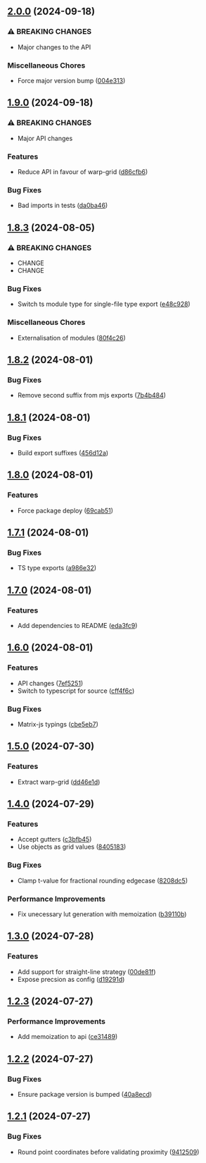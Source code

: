 ## [2.0.0](https://github.com/undistraction/coons-patch/compare/v1.9.0...v2.0.0) (2024-09-18)

### ⚠ BREAKING CHANGES

- Major changes to the API

### Miscellaneous Chores

- Force major version bump ([004e313](https://github.com/undistraction/coons-patch/commit/004e313c72042054876e3afa6781d61437339bcb))

## [1.9.0](https://github.com/undistraction/coons-patch/compare/v1.8.3...v1.9.0) (2024-09-18)

### ⚠ BREAKING CHANGES

- Major API changes

### Features

- Reduce API in favour of warp-grid ([d86cfb6](https://github.com/undistraction/coons-patch/commit/d86cfb68a6202894d7c76697bc420b364468d9df))

### Bug Fixes

- Bad imports in tests ([da0ba46](https://github.com/undistraction/coons-patch/commit/da0ba46da19e72cad0d24319db93e4d479012716))

## [1.8.3](https://github.com/undistraction/coons-patch/compare/v1.8.2...v1.8.3) (2024-08-05)

### ⚠ BREAKING CHANGES

- CHANGE
- CHANGE

### Bug Fixes

- Switch ts module type for single-file type export ([e48c928](https://github.com/undistraction/coons-patch/commit/e48c9288d4ca5efb83534fd011182df5e0ed76a7))

### Miscellaneous Chores

- Externalisation of modules ([80f4c26](https://github.com/undistraction/coons-patch/commit/80f4c26b3c0988b25b5f8076bb7a1315c87fbe13))

## [1.8.2](https://github.com/undistraction/coons-patch/compare/v1.8.1...v1.8.2) (2024-08-01)

### Bug Fixes

- Remove second suffix from mjs exports ([7b4b484](https://github.com/undistraction/coons-patch/commit/7b4b484c80b1dddf2c93387d9dd43bd056524aa2))

## [1.8.1](https://github.com/undistraction/coons-patch/compare/v1.8.0...v1.8.1) (2024-08-01)

### Bug Fixes

- Build export suffixes ([456d12a](https://github.com/undistraction/coons-patch/commit/456d12a6170ce8028321c14eb10d15859af6d877))

## [1.8.0](https://github.com/undistraction/coons-patch/compare/v1.7.1...v1.8.0) (2024-08-01)

### Features

- Force package deploy ([69cab51](https://github.com/undistraction/coons-patch/commit/69cab51747200c6cf607a00cd4840f8a5fd00c3a))

## [1.7.1](https://github.com/undistraction/coons-patch/compare/v1.7.0...v1.7.1) (2024-08-01)

### Bug Fixes

- TS type exports ([a986e32](https://github.com/undistraction/coons-patch/commit/a986e32521ce8c2591aab97831bdfde1175cc3c1))

## [1.7.0](https://github.com/undistraction/coons-patch/compare/v1.6.0...v1.7.0) (2024-08-01)

### Features

- Add dependencies to README ([eda3fc9](https://github.com/undistraction/coons-patch/commit/eda3fc99ecce6a3dcf835f2ae3efd5a750d9ac23))

## [1.6.0](https://github.com/undistraction/coons-patch/compare/v1.5.0...v1.6.0) (2024-08-01)

### Features

- API changes ([7ef5251](https://github.com/undistraction/coons-patch/commit/7ef52511b1bf83efdf1b5e9ccc13be8ac9e0c4ea))
- Switch to typescript for source ([cff4f6c](https://github.com/undistraction/coons-patch/commit/cff4f6c5e3a5972cd8585ee79daab444c29a9a87))

### Bug Fixes

- Matrix-js typings ([cbe5eb7](https://github.com/undistraction/coons-patch/commit/cbe5eb7c4703d0b62f87f654b7f6d3ece1cf9a6f))

## [1.5.0](https://github.com/undistraction/coons-patch/compare/v1.4.0...v1.5.0) (2024-07-30)

### Features

- Extract warp-grid ([dd46e1d](https://github.com/undistraction/coons-patch/commit/dd46e1da2f08df7afd704a1383332276f635803a))

## [1.4.0](https://github.com/undistraction/coons-patch/compare/v1.3.0...v1.4.0) (2024-07-29)

### Features

- Accept gutters ([c3bfb45](https://github.com/undistraction/coons-patch/commit/c3bfb45e5655d81d56c32b68c5ca2e278b21e7ef))
- Use objects as grid values ([8405183](https://github.com/undistraction/coons-patch/commit/8405183ab8b0c4cd0751dddfbc0748ec27c5e459))

### Bug Fixes

- Clamp t-value for fractional rounding edgecase ([8208dc5](https://github.com/undistraction/coons-patch/commit/8208dc5fda4d49f64a07a72154ef09e7b8db9c07))

### Performance Improvements

- Fix unecessary lut generation with memoization ([b39110b](https://github.com/undistraction/coons-patch/commit/b39110be3c5896d211208324fa48697b92e3410a))

## [1.3.0](https://github.com/undistraction/coons-patch/compare/v1.2.3...v1.3.0) (2024-07-28)

### Features

- Add support for straight-line strategy ([00de81f](https://github.com/undistraction/coons-patch/commit/00de81f0edc183c51840bc57934f259e00e4dbdf))
- Expose precsion as config ([d19291d](https://github.com/undistraction/coons-patch/commit/d19291d5cc2f1455cb7f5c5a0af1d6d734f38934))

## [1.2.3](https://github.com/undistraction/coons-patch/compare/v1.2.2...v1.2.3) (2024-07-27)

### Performance Improvements

- Add memoization to api ([ce31489](https://github.com/undistraction/coons-patch/commit/ce314899a45193d0792ec2d54c2b8b73dcd4f29d))

## [1.2.2](https://github.com/undistraction/coons-patch/compare/v1.2.1...v1.2.2) (2024-07-27)

### Bug Fixes

- Ensure package version is bumped ([40a8ecd](https://github.com/undistraction/coons-patch/commit/40a8ecdac3e435600a20b13d77ba28f77edf9d16))

## [1.2.1](https://github.com/undistraction/coons-patch/compare/v1.2.0...v1.2.1) (2024-07-27)

### Bug Fixes

- Round point coordinates before validating proximity ([9412509](https://github.com/undistraction/coons-patch/commit/9412509c42e1059255f261a27bfa64b7d228ae96))

